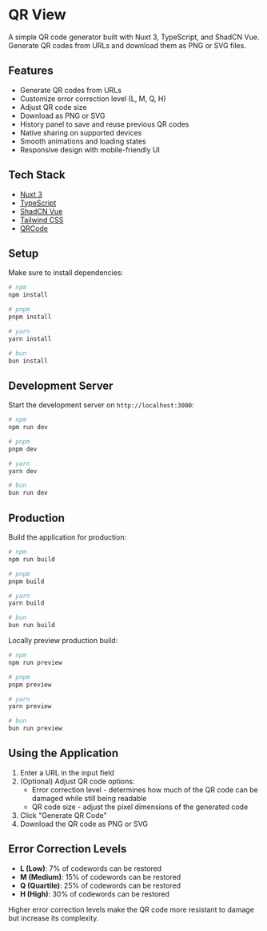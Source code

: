 # QR View

A simple QR code generator built with Nuxt 3, TypeScript, and ShadCN Vue. Generate QR codes from URLs and download them as PNG or SVG files.

## Features

- Generate QR codes from URLs
- Customize error correction level (L, M, Q, H)
- Adjust QR code size
- Download as PNG or SVG
- History panel to save and reuse previous QR codes
- Native sharing on supported devices
- Smooth animations and loading states
- Responsive design with mobile-friendly UI

## Tech Stack

- [Nuxt 3](https://nuxt.com/)
- [TypeScript](https://www.typescriptlang.org/)
- [ShadCN Vue](https://shadcn-vue.com/)
- [Tailwind CSS](https://tailwindcss.com/)
- [QRCode](https://github.com/soldair/node-qrcode)

## Setup

Make sure to install dependencies:

```bash
# npm
npm install

# pnpm
pnpm install

# yarn
yarn install

# bun
bun install
```

## Development Server

Start the development server on `http://localhost:3000`:

```bash
# npm
npm run dev

# pnpm
pnpm dev

# yarn
yarn dev

# bun
bun run dev
```

## Production

Build the application for production:

```bash
# npm
npm run build

# pnpm
pnpm build

# yarn
yarn build

# bun
bun run build
```

Locally preview production build:

```bash
# npm
npm run preview

# pnpm
pnpm preview

# yarn
yarn preview

# bun
bun run preview
```

## Using the Application

1. Enter a URL in the input field
2. (Optional) Adjust QR code options:
   - Error correction level - determines how much of the QR code can be damaged while still being readable
   - QR code size - adjust the pixel dimensions of the generated code
3. Click "Generate QR Code"
4. Download the QR code as PNG or SVG

## Error Correction Levels

- **L (Low)**: 7% of codewords can be restored
- **M (Medium)**: 15% of codewords can be restored
- **Q (Quartile)**: 25% of codewords can be restored
- **H (High)**: 30% of codewords can be restored

Higher error correction levels make the QR code more resistant to damage but increase its complexity.